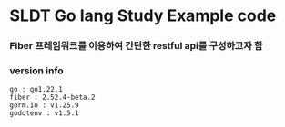 # SLDT Go lang Study Example code
### Fiber 프레임워크를 이용하여 간단한 restful api를 구성하고자 함

### version info
```
go : go1.22.1
fiber : 2.52.4-beta.2
gorm.io : v1.25.9
godotenv : v1.5.1
```
